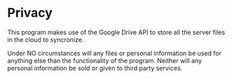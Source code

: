 # Privacy

This program makes use of the Google Drive API to store all the server files in the cloud to syncronize.

Under NO circumstances will any files or personal information be used for anything else than the functionality of the program. Neither will any personal information be sold or given to third party services.
